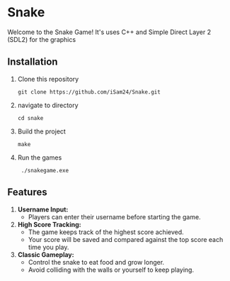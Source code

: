 # Snake

Welcome to the Snake Game! It's uses C++ and Simple Direct Layer 2 (SDL2) for the graphics

## Installation

1. Clone this repository

   ```
   git clone https://github.com/iSam24/Snake.git
   ```
2. navigate to directory

   ```
   cd snake
   ```
3. Build the project

   ```
   make
   ```
4. Run the games

   ```
    ./snakegame.exe  
   ```

## Features

1. **Username Input:**
   * Players can enter their username before starting the game.
2. **High Score Tracking:**
   * The game keeps track of the highest score achieved.
   * Your score will be saved and compared against the top score each time you play.
3. **Classic Gameplay:**
   * Control the snake to eat food and grow longer.
   * Avoid colliding with the walls or yourself to keep playing.
